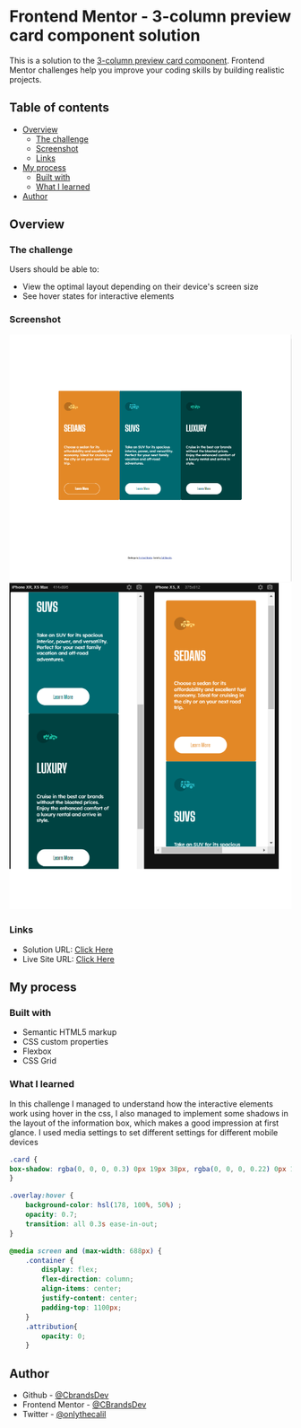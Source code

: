 # Frontend Mentor - 3-column preview card component solution

This is a solution to the [3-column preview card component](https://www.frontendmentor.io/solutions/3column-preview-card-component--xxamoxSKH). Frontend Mentor challenges help you improve your coding skills by building realistic projects. 

## Table of contents

- [Overview](#overview)
  - [The challenge](#the-challenge)
  - [Screenshot](#screenshot)
  - [Links](#links)
- [My process](#my-process)
  - [Built with](#built-with)
  - [What I learned](#what-i-learned)
- [Author](#author)

## Overview

### The challenge

Users should be able to:

- View the optimal layout depending on their device's screen size
- See hover states for interactive elements

### Screenshot

![](./design/scrennshotdesktop.png)
![](./design/scrennshotmobile.png)



### Links

- Solution URL: [Click Here](https://www.frontendmentor.io/solutions/nft-preview-card-component-1IZSOzFrDk)
- Live Site URL: [Click Here](https://cbrandsdev.github.io/NFT-Preview-Card-Component-Main/)

## My process

### Built with

- Semantic HTML5 markup
- CSS custom properties
- Flexbox
- CSS Grid


### What I learned

In this challenge I managed to understand how the interactive elements work using hover in the css, I also managed to implement some shadows in the layout of the information box, which makes a good impression at first glance. 
I used media settings to set different settings for different mobile devices

```css
.card {
box-shadow: rgba(0, 0, 0, 0.3) 0px 19px 38px, rgba(0, 0, 0, 0.22) 0px 15px 12px;
}
```
```css
.overlay:hover {
    background-color: hsl(178, 100%, 50%) ;
    opacity: 0.7;
    transition: all 0.3s ease-in-out;
}
```
```css
@media screen and (max-width: 688px) {
    .container {
        display: flex;
        flex-direction: column;
        align-items: center;
        justify-content: center;
        padding-top: 1100px;
    }
    .attribution{
        opacity: 0;
    }
```


## Author

- Github - [@CbrandsDev](https://github.com/CBrandsDev)
- Frontend Mentor - [@CBrandsDev](https://www.frontendmentor.io/profile/CBrandsDev)
- Twitter - [@onlythecalil](https://twitter.com/onlythecalil)


